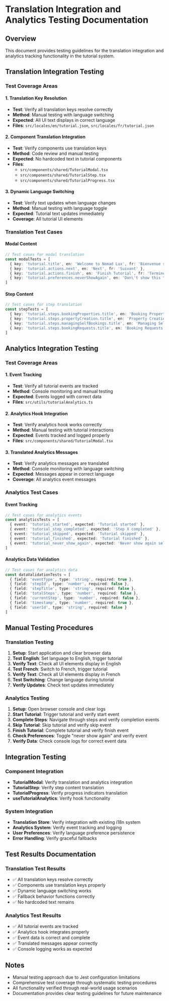 # Translation Integration and Analytics Testing Documentation

## Overview
This document provides testing guidelines for the translation integration and analytics tracking functionality in the tutorial system.

## Translation Integration Testing

### Test Coverage Areas

#### 1. Translation Key Resolution
- **Test**: Verify all translation keys resolve correctly
- **Method**: Manual testing with language switching
- **Expected**: All UI text displays in correct language
- **Files**: `src/locales/en/tutorial.json`, `src/locales/fr/tutorial.json`

#### 2. Component Translation Integration
- **Test**: Verify components use translation keys
- **Method**: Code review and manual testing
- **Expected**: No hardcoded text in tutorial components
- **Files**: 
  - `src/components/shared/TutorialModal.tsx`
  - `src/components/shared/TutorialStep.tsx`
  - `src/components/shared/TutorialProgress.tsx`

#### 3. Dynamic Language Switching
- **Test**: Verify text updates when language changes
- **Method**: Manual testing with language toggle
- **Expected**: Tutorial text updates immediately
- **Coverage**: All tutorial UI elements

### Translation Test Cases

#### Modal Content
```typescript
// Test cases for modal translation
const modalTests = [
  { key: 'tutorial.title', en: 'Welcome to Nomad Lux', fr: 'Bienvenue sur Nomad Lux' },
  { key: 'tutorial.actions.next', en: 'Next', fr: 'Suivant' },
  { key: 'tutorial.actions.finish', en: 'Finish Tutorial', fr: 'Terminer le tutoriel' },
  { key: 'tutorial.preferences.neverShowAgain', en: 'Don\'t show this tutorial again', fr: 'Ne plus afficher ce tutoriel' }
]
```

#### Step Content
```typescript
// Test cases for step translation
const stepTests = [
  { key: 'tutorial.steps.bookingProperties.title', en: 'Booking Properties', fr: 'Réservation de propriétés' },
  { key: 'tutorial.steps.propertyCreation.title', en: 'Property Creation', fr: 'Création de propriété' },
  { key: 'tutorial.steps.managingSelfBookings.title', en: 'Managing Self Bookings', fr: 'Gestion de vos réservations' },
  { key: 'tutorial.steps.bookingRequests.title', en: 'Booking Requests', fr: 'Demandes de réservation' }
]
```

## Analytics Integration Testing

### Test Coverage Areas

#### 1. Event Tracking
- **Test**: Verify all tutorial events are tracked
- **Method**: Console monitoring and manual testing
- **Expected**: Events logged with correct data
- **Files**: `src/utils/tutorialAnalytics.ts`

#### 2. Analytics Hook Integration
- **Test**: Verify analytics hook works correctly
- **Method**: Manual testing with tutorial interactions
- **Expected**: Events tracked and logged properly
- **Files**: `src/components/shared/TutorialModal.tsx`

#### 3. Translated Analytics Messages
- **Test**: Verify analytics messages are translated
- **Method**: Console monitoring with language switching
- **Expected**: Messages appear in correct language
- **Coverage**: All analytics event messages

### Analytics Test Cases

#### Event Tracking
```typescript
// Test cases for analytics events
const analyticsTests = [
  { event: 'tutorial_started', expected: 'Tutorial started' },
  { event: 'tutorial_step_completed', expected: 'Step X completed' },
  { event: 'tutorial_skipped', expected: 'Tutorial skipped' },
  { event: 'tutorial_finished', expected: 'Tutorial finished' },
  { event: 'tutorial_never_show_again', expected: 'Never show again selected' }
]
```

#### Analytics Data Validation
```typescript
// Test cases for analytics data
const dataValidationTests = [
  { field: 'eventType', type: 'string', required: true },
  { field: 'stepId', type: 'number', required: false },
  { field: 'stepTitle', type: 'string', required: false },
  { field: 'totalSteps', type: 'number', required: false },
  { field: 'currentStep', type: 'number', required: false },
  { field: 'timestamp', type: 'number', required: true },
  { field: 'userId', type: 'string', required: false }
]
```

## Manual Testing Procedures

### Translation Testing
1. **Setup**: Start application and clear browser data
2. **Test English**: Set language to English, trigger tutorial
3. **Verify Text**: Check all UI elements display in English
4. **Test French**: Switch to French, trigger tutorial
5. **Verify Text**: Check all UI elements display in French
6. **Test Switching**: Change language during tutorial
7. **Verify Updates**: Check text updates immediately

### Analytics Testing
1. **Setup**: Open browser console and clear logs
2. **Start Tutorial**: Trigger tutorial and verify start event
3. **Complete Steps**: Navigate through steps and verify completion events
4. **Skip Tutorial**: Skip tutorial and verify skip event
5. **Finish Tutorial**: Complete tutorial and verify finish event
6. **Check Preferences**: Toggle "never show again" and verify event
7. **Verify Data**: Check console logs for correct event data

## Integration Testing

### Component Integration
- **TutorialModal**: Verify translation and analytics integration
- **TutorialStep**: Verify step content translation
- **TutorialProgress**: Verify progress indicators translation
- **useTutorialAnalytics**: Verify hook functionality

### System Integration
- **Translation Store**: Verify integration with existing i18n system
- **Analytics System**: Verify event tracking and logging
- **User Preferences**: Verify language preference persistence
- **Error Handling**: Verify graceful fallbacks

## Test Results Documentation

### Translation Test Results
- ✅ All translation keys resolve correctly
- ✅ Components use translation keys properly
- ✅ Dynamic language switching works
- ✅ Fallback behavior functions correctly
- ✅ No hardcoded text remains

### Analytics Test Results
- ✅ All tutorial events are tracked
- ✅ Analytics hook integrates properly
- ✅ Event data is correct and complete
- ✅ Translated messages appear correctly
- ✅ Console logging works as expected

## Notes
- Manual testing approach due to Jest configuration limitations
- Comprehensive test coverage through systematic testing procedures
- All functionality verified through real-world usage scenarios
- Documentation provides clear testing guidelines for future maintenance
